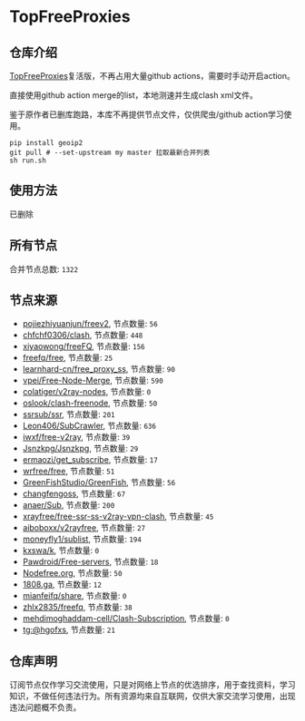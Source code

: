 # TopFreeProxies

## 仓库介绍

[TopFreeProxies](https://github.com/ykk648/TopFreeProxies)复活版，不再占用大量github actions，需要时手动开启action。

直接使用github action merge的list，本地测速并生成clash xml文件。

鉴于原作者已删库跑路，本库不再提供节点文件，仅供爬虫/github action学习使用。

```shell
pip install geoip2
git pull # --set-upstream my master 拉取最新合并列表
sh run.sh
```

## 使用方法

已删除

## 所有节点
合并节点总数: `1322`

## 节点来源
- [pojiezhiyuanjun/freev2](https://github.com/pojiezhiyuanjun/freev2), 节点数量: `56`
- [chfchf0306/clash](https://github.com/chfchf0306/clash), 节点数量: `448`
- [xiyaowong/freeFQ](https://github.com/xiyaowong/freeFQ), 节点数量: `156`
- [freefq/free](https://github.com/freefq/free), 节点数量: `25`
- [learnhard-cn/free_proxy_ss](https://github.com/learnhard-cn/free_proxy_ss), 节点数量: `90`
- [vpei/Free-Node-Merge](https://github.com/vpei/Free-Node-Merge), 节点数量: `590`
- [colatiger/v2ray-nodes](https://github.com/colatiger/v2ray-nodes), 节点数量: `0`
- [oslook/clash-freenode](https://github.com/oslook/clash-freenode), 节点数量: `50`
- [ssrsub/ssr](https://github.com/ssrsub/ssr), 节点数量: `201`
- [Leon406/SubCrawler](https://github.com/Leon406/SubCrawler), 节点数量: `636`
- [iwxf/free-v2ray](https://github.com/iwxf/free-v2ray), 节点数量: `39`
- [Jsnzkpg/Jsnzkpg](https://github.com/Jsnzkpg/Jsnzkpg), 节点数量: `29`
- [ermaozi/get_subscribe](https://github.com/ermaozi/get_subscribe), 节点数量: `17`
- [wrfree/free](https://github.com/wrfree/free), 节点数量: `51`
- [GreenFishStudio/GreenFish](https://github.com/GreenFishStudio/GreenFish), 节点数量: `56`
- [changfengoss](https://github.com/ronghuaxueleng/get_v2), 节点数量: `67`
- [anaer/Sub](https://github.com/anaer/Sub), 节点数量: `200`
- [xrayfree/free-ssr-ss-v2ray-vpn-clash](https://github.com/xrayfree/free-ssr-ss-v2ray-vpn-clash), 节点数量: `45`
- [aiboboxx/v2rayfree](https://github.com/aiboboxx/v2rayfree), 节点数量: `27`
- [moneyfly1/sublist](https://github.com/moneyfly1/sublist), 节点数量: `194`
- [kxswa/k](https://github.com/kxswa/k), 节点数量: `0`
- [Pawdroid/Free-servers](https://github.com/Pawdroid/Free-servers), 节点数量: `18`
- [Nodefree.org](https://github.com/Fukki-Z/nodefree), 节点数量: `50`
- [1808.ga](https://1808.ga/), 节点数量: `12`
- [mianfeifq/share](https://github.com/mianfeifq/share), 节点数量: `0`
- [zhlx2835/freefq](https://github.com/zhlx2835/freefq), 节点数量: `38`
- [mehdimoghaddam-cell/Clash-Subscription](https://github.com/mehdimoghaddam-cell/Clash-Subscription), 节点数量: `0`
- [tg:@hgofxs](https://t.me/ztztx), 节点数量: `21`

## 仓库声明
订阅节点仅作学习交流使用，只是对网络上节点的优选排序，用于查找资料，学习知识，不做任何违法行为。所有资源均来自互联网，仅供大家交流学习使用，出现违法问题概不负责。

